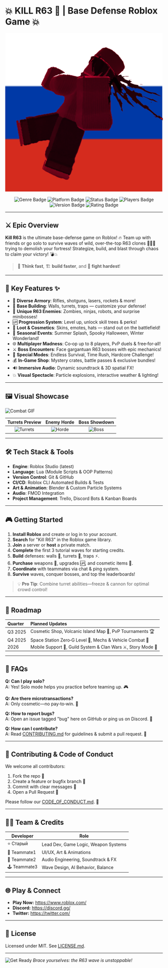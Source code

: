 # 💥 KILL R63 🔫 | Base Defense Roblox Game 💥

[![Kill R63 Epic Banner](killr63.png)](killr63.png)

<p align="center">
  <img src="https://img.shields.io/badge/Genre-Base%20Defense-red?style=for-the-badge&logo=roblox" alt="Genre Badge"/>
  <img src="https://img.shields.io/badge/Platform-Roblox-black?style=for-the-badge&logo=roblox" alt="Platform Badge"/>
  <img src="https://img.shields.io/badge/Status-Active-brightgreen?style=for-the-badge" alt="Status Badge"/>
  <img src="https://img.shields.io/badge/Players-1–8-blueviolet?style=for-the-badge" alt="Players Badge"/>
  <img src="https://img.shields.io/badge/Version-1.0.0-orange?style=for-the-badge" alt="Version Badge"/>
  <img src="https://img.shields.io/badge/Rating-⭐⭐⭐⭐⭐-yellow?style=for-the-badge" alt="Rating Badge"/>
</p>

---

## ⚔️ Epic Overview

**Kill R63** is the ultimate base-defense game on Roblox! 🔥 Team up with friends or go solo to survive waves of wild, over-the-top R63 clones 👯‍♂️👹 trying to demolish your fortress! Strategize, build, and blast through chaos to claim your victory! 💣💥

> 🧠 **Think fast**, 🏗️ **build faster**, and 💪 **fight hardest**!

---

## 🚀 Key Features ✨

- 🔫 **Diverse Armory**: Rifles, shotguns, lasers, rockets & more!
- 🏰 **Base Building**: Walls, turrets, traps — customize your defense!
- 🧟 **Unique R63 Enemies**: Zombies, ninjas, robots, and surprise minibosses!
- 🆙 **Progression System**: Level up, unlock skill trees & perks!
- 💎 **Loot & Cosmetics**: Skins, emotes, hats — stand out on the battlefield!
- 🎉 **Seasonal Events**: Summer Splash, Spooky Halloween, Winter Wonderland!
- 🌐 **Multiplayer Madness**: Co‑op up to 8 players, PvP duels & free‑for‑all!
- ⚔️ **Boss Encounters**: Face gargantuan R63 bosses with epic mechanics!
- 🌌 **Special Modes**: Endless Survival, Time Rush, Hardcore Challenge!
- 💰 **In-Game Shop**: Mystery crates, battle passes & exclusive bundles!
- 🔊 **Immersive Audio**: Dynamic soundtrack & 3D spatial FX!
- 💥 **Visual Spectacle**: Particle explosions, interactive weather & lighting!

---

## 🖼️ Visual Showcase

![Combat GIF](https://i.imgur.com/ItMg0vD.gif)

| Turrets Preview | Enemy Horde | Boss Showdown |
| :-------------: | :---------: | :-----------: |
| ![Turrets](https://i.imgur.com/mSD9jKZ.png) | ![Horde](https://i.imgur.com/1CwL0hC.png) | ![Boss](https://i.imgur.com/kqpMCTj.gif) |

---

## 🛠️ Tech Stack & Tools

- **Engine**: Roblox Studio (latest)
- **Language**: Lua (Module Scripts & OOP Patterns)
- **Version Control**: Git & GitHub
- **CI/CD**: Roblox CLI Automated Builds & Tests
- **Art & Animation**: Blender & Custom Particle Systems
- **Audio**: FMOD Integration
- **Project Management**: Trello, Discord Bots & Kanban Boards

---

## 🎮 Getting Started

1. **Install Roblox** and create or log in to your account.
2. **Search** for "Kill R63" in the Roblox game library.
3. **Join** a server or **host** a private match.
4. **Complete** the first 3 tutorial waves for starting credits.
5. **Build** defenses: walls 🧱, turrets 🔰, traps ⚡.
6. **Purchase** weapons 🔫, upgrades 🆙, and cosmetic items 👕.
7. **Coordinate** with teammates via chat & ping system.
8. **Survive** waves, conquer bosses, and top the leaderboards!

> 💡 **Pro Tip**: Combine turret abilities—freeze & cannon for optimal crowd control!

---

## 📅 Roadmap

| Quarter   | Planned Updates                                         |
| :-------- | :------------------------------------------------------ |
| Q3 2025   | Cosmetic Shop, Volcanic Island Map 🌋, PvP Tournaments 🏆 |
| Q4 2025   | Space Station Zero‑G Level 🌌, Mechs & Vehicle Combat 🚗 |
| 2026      | Mobile Support 📱, Guild System & Clan Wars ⚔️, Story Mode 📖 |

---

## 🙋 FAQs

**Q: Can I play solo?**  
A: Yes! Solo mode helps you practice before teaming up. 🎮

**Q: Are there microtransactions?**  
A: Only cosmetic—no pay‑to‑win. 💎

**Q: How to report bugs?**  
A: Open an issue tagged "bug" here on GitHub or ping us on Discord. 🐛

**Q: How can I contribute?**  
A: Read [CONTRIBUTING.md](./CONTRIBUTING.md) for guidelines & submit a pull request. 🤝

---

## 🤝 Contributing & Code of Conduct

We welcome all contributors:
1. Fork the repo 🍴
2. Create a feature or bugfix branch 🌿
3. Commit with clear messages 📝
4. Open a Pull Request 🚀

Please follow our [CODE_OF_CONDUCT.md](./CODE_OF_CONDUCT.md). 💖

---

## 👩‍💻 Team & Credits

| Developer      | Role                                        |
| -------------- | ------------------------------------------- |
| ⭐ Старый       | Lead Dev, Game Logic, Weapon Systems        |
| 🎨 Teammate1   | UI/UX, Art & Animations                     |
| 🎵 Teammate2   | Audio Engineering, Soundtrack & FX          |
| 🕹️ Teammate3   | Wave Design, AI Behavior, Balance           |

---

## 🌐 Play & Connect

- **Play Now:** https://www.roblox.com/ 
- **Discord:** https://discord.gg/ 
- **Twitter:** https://twitter.com/

---

## 📜 License

Licensed under MIT. See [LICENSE.md](./LICENSE.md).

---

![Get Ready](https://i.imgur.com/Zo8hA4P.gif)
*Brace yourselves: the R63 wave is unstoppable!*

